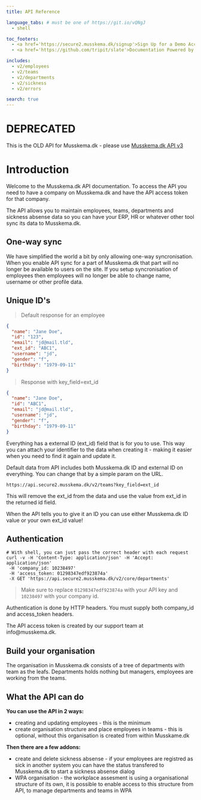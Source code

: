 ```yaml
---
title: API Reference

language_tabs: # must be one of https://git.io/vQNgJ
  - shell

toc_footers:
  - <a href='https://secure2.musskema.dk/signup'>Sign Up for a Demo Account</a>
  - <a href='https://github.com/tripit/slate'>Documentation Powered by Slate</a>

includes:
  - v2/employees
  - v2/teams
  - v2/departments
  - v2/sickness
  - v2/errors

search: true
---
```


# DEPRECATED

This is the OLD API for Musskema.dk - please use <a href="/">Musskema.dk API v3</a>

# Introduction

Welcome to the Musskema.dk API documentation. To access the API you need to have a company on Musskema.dk and have the API access token for that company.

The API allows you to maintain employees, teams, departments and sickness absense data so you can have your ERP, HR or whatever other tool sync its data to Musskema.dk.

## One-way sync

We have simplified the world a bit by only allowing one-way syncronisation. When you enable API sync for a part of Musskema.dk that part will no longer be available to users on the site. If you setup syncronisation of employees then employees will no longer be able to change name, username or other profile data.

## Unique ID's

> Default response for an employee

```json
{
  "name": "Jane Doe",
  "id": "123",
  "email": "jd@mail.tld",
  "ext_id": "ABC1",
  "username": "jd",
  "gender": "f",
  "birthday": "1979-09-11"
}
```

> Response with key_field=ext_id

```json
{
  "name": "Jane Doe",
  "id": "ABC1",
  "email": "jd@mail.tld",
  "username": "jd",
  "gender": "f",
  "birthday": "1979-09-11"
}
```

Everything has a external ID (ext_id) field that is for you to use. This way you can attach your identifier to the data when creating it - making it easier when you need to find it again and update it.

Default data from API includes both Musskema.dk ID and external ID on everything. You can change that by a simple param on the URL.

`https://api.secure2.musskema.dk/v2/teams?key_field=ext_id`

This will remove the ext_id from the data and use the value from ext_id in the returned id field.

<aside class="success">
When the API tells you to give it an ID you can use either Musskema.dk ID value or your own ext_id value!
</aside>

## Authentication

```shell
# With shell, you can just pass the correct header with each request
curl -v -H 'Content-Type: application/json' -H 'Accept: application/json'
 -H 'company_id: 10238497'
 -H 'access_token: 01298347edf923874a'
 -X GET 'https://api.secure2.musskema.dk/v2/core/departments'
```

> Make sure to replace `01298347edf923874a` with your API key and `10238497` with your company id.

Authentication is done by HTTP headers. You must supply both company_id and access_token headers.

<aside class="notice">
The API access token is created by our support team at info@musskema.dk.
</aside>

## Build your organisation

The organisation in Musskema.dk consists of a tree of departments with team as the leafs. Departments holds nothing but managers, employees are working from the teams.

## What the API can do

**You can use the API in 2 ways:**

 * creating and updating employees - this is the minimum
 * create organisation structure and place employees in teams - this is optional, without this organisation is created from within Musskame.dk

**Then there are a few addons:**

 * create and delete sickness absense - if your employees are registred as sick in another system you can have the status transfered to Musskema.dk to start a sickness absense dialog
 * WPA organisation - the workplace assesment is using a organisational structure of its own, it is possible to enable access to this structure from API, to manage departments and teams in WPA
